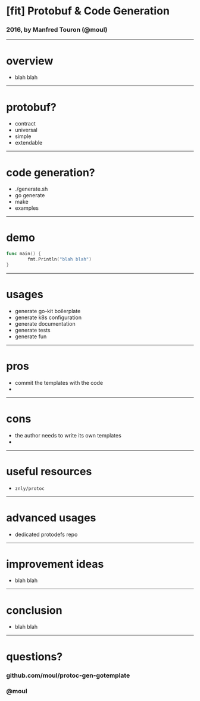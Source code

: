 # [fit] Protobuf & Code Generation

### 2016, by Manfred Touron (@moul)

---

# overview

* blah blah

---

# protobuf?

* contract
* universal
* simple
* extendable

---

# code generation?

* ./generate.sh
* go generate
* make
* examples

---

# demo

```go
func main() {
        fmt.Println("blah blah")
}
```

---

# usages

* generate go-kit boilerplate
* generate k8s configuration
* generate documentation
* generate tests
* generate fun

---

# pros

* commit the templates with the code
*

---

# cons

* the author needs to write its own templates
*

---

# useful resources

* `znly/protoc`

---

# advanced usages

* dedicated protodefs repo

---

# improvement ideas

* blah blah

---

# conclusion

* blah blah

---

# questions?

### github.com/moul/protoc-gen-gotemplate
### @moul
